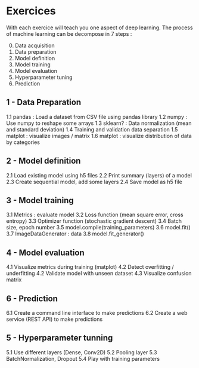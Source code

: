 # Exercices

With each exercice will teach you one aspect of deep learning.
The process of machine learning can be decompose in 7 steps :

0. Data acquisition
1. Data preparation
2. Model definition
3. Model training
4. Model evaluation
5. Hyperparameter tuning  
6. Prediction

## 1 - Data Preparation

1.1 pandas : Load a dataset from CSV file using pandas library
1.2 numpy : Use numpy to reshape some arrays
1.3 sklearn? : Data normalization (mean and standard deviation)
1.4 Training and validation data separation
1.5 matplot : visualize images / matrix
1.6 matplot : visualize distribution of data by categories 

## 2 - Model definition

2.1 Load existing model using h5 files
2.2 Print summary (layers) of a model
2.3 Create sequential model, add some layers
2.4 Save model as h5 file

## 3 - Model training

3.1 Metrics : evaluate model
3.2 Loss function (mean square error, cross entropy)
3.3 Optimizer function (stochastic gradient descent)
3.4 Batch size, epoch number
3.5 model.compile(training_parameters)
3.6 model.fit()
3.7 ImageDataGenerator : data
3.8 model.fit_generator()

## 4 - Model evaluation

4.1 Visualize metrics during training (matplot)
4.2 Detect overfitting / underfitting
4.2 Validate model with unseen dataset
4.3 Visualize confusion matrix

## 6 - Prediction

6.1 Create a command line interface to make predictions
6.2 Create a web service (REST API) to make predictions

## 5 - Hyperparameter tunning

5.1 Use different layers (Dense, Conv2D)
5.2 Pooling layer
5.3 BatchNormalization, Dropout
5.4 Play with training parameters

